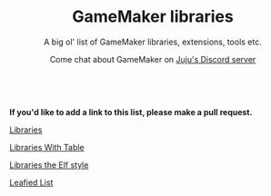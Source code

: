 <h1 align="center">GameMaker libraries</h1>

<p align="center">A big ol' list of GameMaker libraries, extensions, tools etc.</p>

<p align="center">Come chat about GameMaker on <a href="https://discord.gg/8krYCqr">Juju's Discord server</a></p>

&nbsp;

&nbsp;

**If you'd like to add a link to this list, please make a pull request.**


[Libraries](Libraries.md)

[Libraries With Table](Libraries-with-table.md)

[Libraries the Elf style](Libraries-dragon-style.md)

[Leafied List](leafy-docsify/index.md)